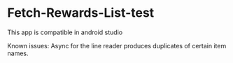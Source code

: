 # Fetch-Rewards-List-test

This app is compatible in android studio 

Known issues: Async for the line reader produces duplicates of certain item names.
